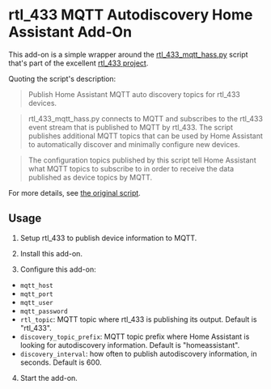 # rtl_433 MQTT Autodiscovery Home Assistant Add-On

This add-on is a simple wrapper around the [rtl_433_mqtt_hass.py](https://github.com/merbanan/rtl_433/blob/a20cd1a62caa52dad97e4a99f8373b2fba3986d9/examples/rtl_433_mqtt_hass.py) script that's part of the excellent [rtl_433 project](https://github.com/merbanan/rtl_433).

Quoting the script's description:

> Publish Home Assistant MQTT auto discovery topics for rtl_433 devices.

> rtl_433_mqtt_hass.py connects to MQTT and subscribes to the rtl_433 event stream that is published to MQTT by rtl_433. The script publishes additional MQTT topics that can be used by Home Assistant to automatically discover and minimally configure new devices.

> The configuration topics published by this script tell Home Assistant what MQTT topics to subscribe to in order to receive the data published as device topics by MQTT.

For more details, see [the original script](https://github.com/merbanan/rtl_433/blob/a20cd1a62caa52dad97e4a99f8373b2fba3986d9/examples/rtl_433_mqtt_hass.py).

## Usage

 1. Setup rtl_433 to publish device information to MQTT.

 2. Install this add-on.

 3. Configure this add-on:

  * `mqtt_host`
  * `mqtt_port`
  * `mqtt_user`
  * `mqtt_password`
  * `rtl_topic`: MQTT topic where rtl_433 is publishing its output. Default is "rtl_433".
  * `discovery_topic_prefix`: MQTT topic prefix where Home Assistant is looking for autodiscovery information. Default is "homeassistant".
  * `discovery_interval`: how often to publish autodiscovery information, in seconds. Default is 600.

 4. Start the add-on.
